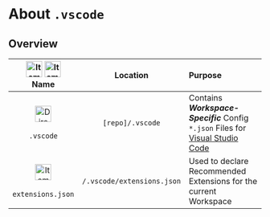 # About `.vscode`

## Overview

| <img src="https://raw.githubusercontent.com/NewSpectrum/Free-Assets-and-Resources/main/icons/NS-Library/user-interface/file-icon-01_gh.svg" alt="Item Type" width="auto" height="32px"/> <img src="https://raw.githubusercontent.com/NewSpectrum/Free-Assets-and-Resources/main/icons/NS-Library/user-interface/folder-icon-01_gh.svg" alt="Item Type" width="auto" height="32px"/><br />Name | Location | Purpose |
| :---: | :---: | :--- |
| <img src="https://raw.githubusercontent.com/NewSpectrum/Free-Assets-and-Resources/main/icons/NS-Library/user-interface/folder-icon-01_gh.svg" alt="Directory" width="auto" height="32px"/><br /><br /> `.vscode` | <pre><code>[repo]/.vscode</code></pre> | Contains __*Workspace-Specific*__ Config `*.json` Files for [Visual Studio Code](https://code.visualstudio.com/) |
| <img src="https://raw.githubusercontent.com/NewSpectrum/Free-Assets-and-Resources/main/icons/NS-Library/user-interface/file-icon-01_gh.svg" alt="Item Type" width="auto" height="32px"/><br /><br /> `extensions.json` | <pre><code>/.vscode/extensions.json</code></pre> | Used to declare Recommended Extensions for the current Workspace |


